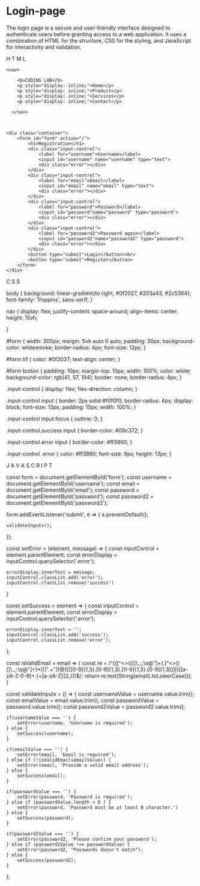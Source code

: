 # Login-page
The login page is a secure and user-friendly interface designed to authenticate users before granting access to a web application. It uses a combination of HTML for the structure, CSS for the styling, and JavaScript for interactivity and validation.

H T M L

<html lang="en">
<head>
    <meta charset="UTF-8">
    <meta http-equiv="X-UA-Compatible" content="IE=edge">
    <meta name="viewport" content="width=device-width, initial-scale=1.0">
    <title>Form Validation</title>
    <link rel="preconnect" href="https://fonts.googleapis.com">
    <link rel="preconnect" href="https://fonts.gstatic.com" crossorigin>
    <link href="https://fonts.googleapis.com/css2?family=Poppins:wght@400;700&display=swap" rel="stylesheet">
    <link rel="stylesheet" href="./login.css">
    <script defer src="./login.js"></script>
</head>



<body>

    <nav>
    
        <b>CODING LAB</b>
        <p style="display: inline;">Home</p>
        <p style="display: inline;">Product</p>
        <p style="display: inline;">Services</p>
        <p style="display: inline;">Contact</p>
       
      </nav>
    


    <div class="container">
        <form id="form" action="/">
            <h1>Registration</h1>
            <div class="input-control">
                <label for="username">Username</label>
                <input id="username" name="username" type="text">
                <div class="error"></div>
            </div>
            <div class="input-control">
                <label for="email">Email</label>
                <input id="email" name="email" type="text">
                <div class="error"></div>
            </div>
            <div class="input-control">
                <label for="password">Password</label>
                <input id="password"name="password" type="password">
                <div class="error"></div>
            </div>
            <div class="input-control">
                <label for="password2">Password again</label>
                <input id="password2"name="password2" type="password">
                <div class="error"></div>
            </div>
            <button type="submit">Login</button><br>
            <button type="submit">Register</button>
        </form>
    </div>
</body>
</html>



C S S

body {
    background: linear-gradient(to right, #0f2027, #203a43, #2c5364);
    font-family: 'Poppins', sans-serif;
}

 
nav {
    display: flex;
    justify-content: space-around;
    align-items: center;
    height: 15vh;


  }



#form {
    width: 300px;
    margin: 5vh auto 0 auto;
    padding: 30px;
    background-color: whitesmoke;
    border-radius: 4px;
    font-size: 12px;
}

#form h1 {
    color: #0f2027;
    text-align: center;
}

#form button {
    padding: 10px;
    margin-top: 10px;
    width: 100%;
    color: white;
    background-color: rgb(41, 57, 194);
    border: none;
    border-radius: 4px;
}

.input-control {
    display: flex;
    flex-direction: column;
}

.input-control input {
    border: 2px solid #f0f0f0;
	border-radius: 4px;
	display: block;
	font-size: 12px;
	padding: 10px;
	width: 100%;
}

.input-control input:focus {
    outline: 0;
}

.input-control.success input {
    border-color: #09c372;
}

.input-control.error input {
    border-color: #ff3860;
}

.input-control .error {
    color: #ff3860;
    font-size: 9px;
    height: 13px;
}


J A V A  S C R I P T

const form = document.getElementById('form');
const username = document.getElementById('username');
const email = document.getElementById('email');
const password = document.getElementById('password');
const password2 = document.getElementById('password2');

form.addEventListener('submit', e => {
    e.preventDefault();

    validateInputs();
});

const setError = (element, message) => {
    const inputControl = element.parentElement;
    const errorDisplay = inputControl.querySelector('.error');

    errorDisplay.innerText = message;
    inputControl.classList.add('error');
    inputControl.classList.remove('success')
}

const setSuccess = element => {
    const inputControl = element.parentElement;
    const errorDisplay = inputControl.querySelector('.error');

    errorDisplay.innerText = '';
    inputControl.classList.add('success');
    inputControl.classList.remove('error');
};

const isValidEmail = email => {
    const re = /^(([^<>()[\]\\.,;:\s@"]+(\.[^<>()[\]\\.,;:\s@"]+)*)|(".+"))@((\[[0-9]{1,3}\.[0-9]{1,3}\.[0-9]{1,3}\.[0-9]{1,3}\])|(([a-zA-Z\-0-9]+\.)+[a-zA-Z]{2,}))$/;
    return re.test(String(email).toLowerCase());
}

const validateInputs = () => {
    const usernameValue = username.value.trim();
    const emailValue = email.value.trim();
    const passwordValue = password.value.trim();
    const password2Value = password2.value.trim();

    if(usernameValue === '') {
        setError(username, 'Username is required');
    } else {
        setSuccess(username);
    }

    if(emailValue === '') {
        setError(email, 'Email is required');
    } else if (!isValidEmail(emailValue)) {
        setError(email, 'Provide a valid email address');
    } else {
        setSuccess(email);
    }

    if(passwordValue === '') {
        setError(password, 'Password is required');
    } else if (passwordValue.length < 8 ) {
        setError(password, 'Password must be at least 8 character.')
    } else {
        setSuccess(password);
    }

    if(password2Value === '') {
        setError(password2, 'Please confirm your password');
    } else if (password2Value !== passwordValue) {
        setError(password2, "Passwords doesn't match");
    } else {
        setSuccess(password2);
    }

};
